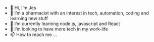 - 👋 Hi, I’m Jes
- 👀 I’m a pharmacist with an interest in tech, automation, coding and learning new stuff
- 🌱 I’m currently learning node.js, javascript and React
- 💞️ I’m looking to have more tech in my work-life
- 📫 How to reach me ...

<!---
brew-guy/brew-guy is a ✨ special ✨ repository because its `README.md` (this file) appears on your GitHub profile.
You can click the Preview link to take a look at your changes.
--->
